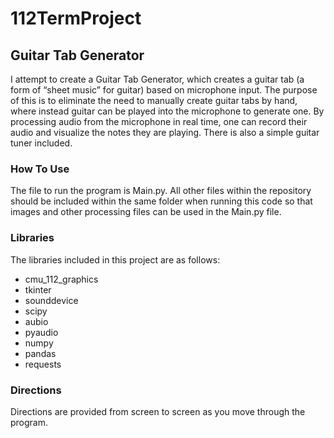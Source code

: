 # 112TermProject

## Guitar Tab Generator

I attempt to create a Guitar Tab Generator, which creates a guitar tab (a form of “sheet music” for guitar) based on microphone input. The purpose of this is to eliminate the need to manually create guitar tabs by hand, where instead guitar can be played into the microphone to generate one. By processing audio from the microphone in real time, one can record their audio and visualize the notes they are playing. There is also a simple guitar tuner included.

### How To Use

The file to run the program is Main.py. All other files within the repository should be included within the same folder when running this code so that images and other processing files can be used in the Main.py file. 

### Libraries

The libraries included in this project are as follows:

* cmu_112_graphics
* tkinter
* sounddevice
* scipy
* aubio
* pyaudio
* numpy
* pandas
* requests

### Directions

Directions are provided from screen to screen as you move through the program. 

